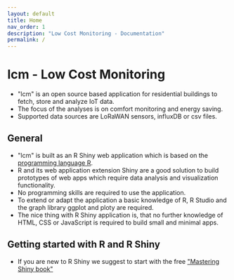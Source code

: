 ```yaml
---
layout: default
title: Home
nav_order: 1
description: "Low Cost Monitoring - Documentation"
permalink: /
---
```

# lcm - Low Cost Monitoring
- "lcm" is an open source based application for residential buildings to fetch, store and analyze IoT data.
- The focus of the analyses is on comfort monitoring and energy saving.
- Supported data sources are LoRaWAN sensors, influxDB or csv files.

## General
- "lcm" is built as an R Shiny web application which is based on the [programming language R](https://en.wikipedia.org/wiki/R_(programming_language)).
- R and its web application extension Shiny are a good solution to build prototypes of web apps which require data analysis and visualization functionality.
- No programming skills are required to use the application.
- To extend or adapt the application a basic knowledge of R, R Studio and the graph library ggplot and ploty are required.
- The nice thing with R Shiny application is, that no further knowledge of HTML, CSS or JavaScript is required to build small and minimal apps.

## Getting started with R and R Shiny
- If you are new to R Shiny we suggest to start with the free <a href="https://mastering-shiny.org/" target="_blank">"Mastering Shiny book"</a>


